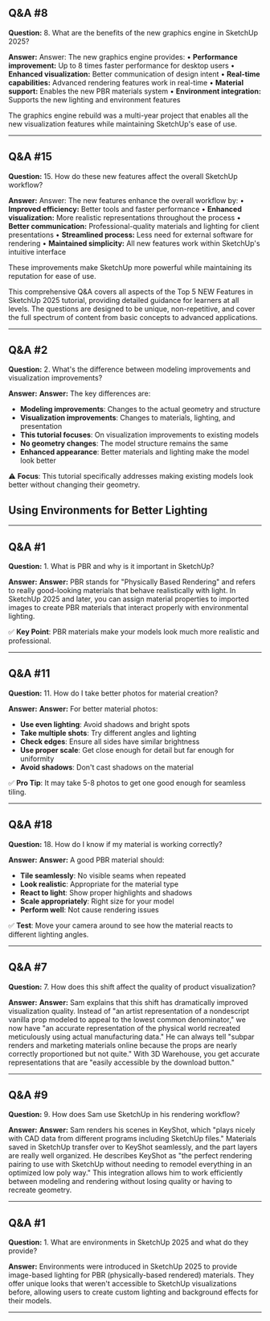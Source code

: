 
## Q&A #8

**Question:** 8. What are the benefits of the new graphics engine in SketchUp 2025?

**Answer:** Answer:
The new graphics engine provides:
• **Performance improvement:** Up to 8 times faster performance for desktop users
• **Enhanced visualization:** Better communication of design intent
• **Real-time capabilities:** Advanced rendering features work in real-time
• **Material support:** Enables the new PBR materials system
• **Environment integration:** Supports the new lighting and environment features

The graphics engine rebuild was a multi-year project that enables all the new visualization features while maintaining SketchUp's ease of use.

---

## Q&A #15

**Question:** 15. How do these new features affect the overall SketchUp workflow?

**Answer:** Answer:
The new features enhance the overall workflow by:
• **Improved efficiency:** Better tools and faster performance
• **Enhanced visualization:** More realistic representations throughout the process
• **Better communication:** Professional-quality materials and lighting for client presentations
• **Streamlined process:** Less need for external software for rendering
• **Maintained simplicity:** All new features work within SketchUp's intuitive interface

These improvements make SketchUp more powerful while maintaining its reputation for ease of use.

This comprehensive Q&A covers all aspects of the Top 5 NEW Features in SketchUp 2025 tutorial, providing detailed guidance for learners at all levels. The questions are designed to be unique, non-repetitive, and cover the full spectrum of content from basic concepts to advanced applications.

---

## Q&A #2

**Question:** 2. What's the difference between modeling improvements and visualization improvements?

**Answer:** **Answer:** The key differences are:
- **Modeling improvements**: Changes to the actual geometry and structure
- **Visualization improvements**: Changes to materials, lighting, and presentation
- **This tutorial focuses**: On visualization improvements to existing models
- **No geometry changes**: The model structure remains the same
- **Enhanced appearance**: Better materials and lighting make the model look better

⚠️ **Focus**: This tutorial specifically addresses making existing models look better without changing their geometry.

## Using Environments for Better Lighting

---

## Q&A #1

**Question:** 1. What is PBR and why is it important in SketchUp?

**Answer:** **Answer:** PBR stands for "Physically Based Rendering" and refers to really good-looking materials that behave realistically with light. In SketchUp 2025 and later, you can assign material properties to imported images to create PBR materials that interact properly with environmental lighting.

✅ **Key Point**: PBR materials make your models look much more realistic and professional.

---

## Q&A #11

**Question:** 11. How do I take better photos for material creation?

**Answer:** **Answer:** For better material photos:
- **Use even lighting**: Avoid shadows and bright spots
- **Take multiple shots**: Try different angles and lighting
- **Check edges**: Ensure all sides have similar brightness
- **Use proper scale**: Get close enough for detail but far enough for uniformity
- **Avoid shadows**: Don't cast shadows on the material

✅ **Pro Tip**: It may take 5-8 photos to get one good enough for seamless tiling.

---

## Q&A #18

**Question:** 18. How do I know if my material is working correctly?

**Answer:** **Answer:** A good PBR material should:
- **Tile seamlessly**: No visible seams when repeated
- **Look realistic**: Appropriate for the material type
- **React to light**: Show proper highlights and shadows
- **Scale appropriately**: Right size for your model
- **Perform well**: Not cause rendering issues

✅ **Test**: Move your camera around to see how the material reacts to different lighting angles.

---

## Q&A #7

**Question:** 7. How does this shift affect the quality of product visualization?

**Answer:** **Answer:** Sam explains that this shift has dramatically improved visualization quality. Instead of "an artist representation of a nondescript vanilla prop modeled to appeal to the lowest common denominator," we now have "an accurate representation of the physical world recreated meticulously using actual manufacturing data." He can always tell "subpar renders and marketing materials online because the props are nearly correctly proportioned but not quite." With 3D Warehouse, you get accurate representations that are "easily accessible by the download button."

---

## Q&A #9

**Question:** 9. How does Sam use SketchUp in his rendering workflow?

**Answer:** **Answer:** Sam renders his scenes in KeyShot, which "plays nicely with CAD data from different programs including SketchUp files." Materials saved in SketchUp transfer over to KeyShot seamlessly, and the part layers are really well organized. He describes KeyShot as "the perfect rendering pairing to use with SketchUp without needing to remodel everything in an optimized low poly way." This integration allows him to work efficiently between modeling and rendering without losing quality or having to recreate geometry.

---

## Q&A #1

**Question:** 1. What are environments in SketchUp 2025 and what do they provide?

**Answer:** Environments were introduced in SketchUp 2025 to provide image-based lighting for PBR (physically-based rendered) materials. They offer unique looks that weren't accessible to SketchUp visualizations before, allowing users to create custom lighting and background effects for their models.

---
